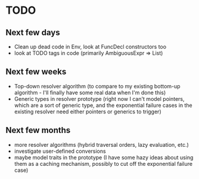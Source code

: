# TODO #

## Next few days ##
* Clean up dead code in Env, look at FuncDecl constructors too
* look at TODO tags in code (primarily AmbiguousExpr => List<Interpretation>)

## Next few weeks ##
* Top-down resolver algorithm (to compare to my existing bottom-up algorithm - I'll finally have some real data when I'm done this)
* Generic types in resolver prototype (right now I can't model pointers, which are a sort of generic type, and the exponential failure cases in the existing resolver need either pointers or generics to trigger)

## Next few months ##
* more resolver algorithms (hybrid traversal orders, lazy evaluation, etc.)
* investigate user-defined conversions
* maybe model traits in the prototype (I have some hazy ideas about using them as a caching mechanism, possibly to cut off the exponential failure case)